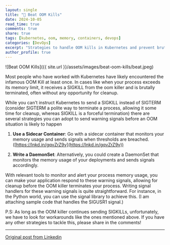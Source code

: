 ```yaml
---
layout: single
title: "🥊 Beat OOM Kills"
date: 2024-10-05
read_time: true
comments: true
share: true
tags: [kubernetes, oom, memory, containers, devops]
categories: [DevOps]
excerpt: "Strategies to handle OOM kills in Kubernetes and prevent brutal process termination."
author_profile: true
---
```


![Beat OOM Kills]({{ site.url }}/assets/images/beat-oom-kills/beat.jpeg)

Most people who have worked with Kubernetes have likely encountered the infamous OOM Kill at least once. In cases like when your process exceeds its memory limit, it receives a SIGKILL from the oom killer and is brutally terminated, often without any opportunity for cleanup.

While you can't instruct Kubernetes to send a SIGKILL instead of SIGTERM (consider SIGTERM a polite way to terminate a process, allowing it some time for cleanup, whereas SIGKILL is a forceful termination) there are several strategies you can adopt to send warning signals before an OOM situation is likely to happen

1. **Use a Sidecar Container**: Go with a sidecar container that monitors your memory usage and sends signals when thresholds are breached. ([https://lnkd.in/gqvZrZ9v](https://lnkd.in/gqvZrZ9v))

2. **Write a DaemonSet**: Alternatively, you could create a DaemonSet that monitors the memory usage of your deployments and sends signals accordingly.

With relevant tools to monitor and alert your process memory usage, you can make your application respond to these warning signals, allowing for cleanup before the OOM killer terminates your process. Writing signal handlers for these warning signals is quite straightforward. For instance, in the Python world, you can use the signal library to achieve this. (I am attaching sample code that handles the SIGUSR1 signal.)

P.S: As long as the OOM killer continues sending SIGKILLs, unfortunately, we have to look for workarounds like the ones mentioned above. If you have any other strategies to tackle this, please share in the comments!

---

[Original post from Linkedin](https://www.linkedin.com/posts/anandhu-gopi-691b35144_beat-oom-kills-most-people-who-have-activity-7248299846984474624-vjGj/)
